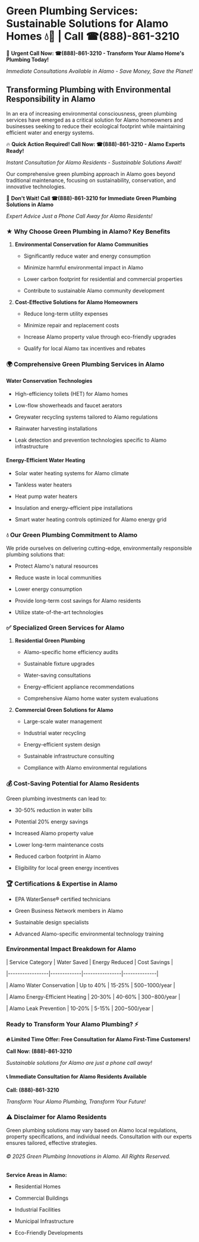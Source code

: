 # Green Plumbing Services: Sustainable Solutions for Alamo Homes 💧🌿 | Call ☎(888)-861-3210

🚨 **Urgent Call Now: ☎(888)-861-3210 - Transform Your Alamo Home's Plumbing Today!**
*Immediate Consultations Available in Alamo - Save Money, Save the Planet!*

## Transforming Plumbing with Environmental Responsibility in Alamo

In an era of increasing environmental consciousness, green plumbing services have emerged as a critical solution for Alamo homeowners and businesses seeking to reduce their ecological footprint while maintaining efficient water and energy systems. 

🔥 **Quick Action Required! Call Now: ☎(888)-861-3210 - Alamo Experts Ready!**
*Instant Consultation for Alamo Residents - Sustainable Solutions Await!*

Our comprehensive green plumbing approach in Alamo goes beyond traditional maintenance, focusing on sustainability, conservation, and innovative technologies.

🚨 **Don't Wait! Call ☎(888)-861-3210 for Immediate Green Plumbing Solutions in Alamo**
*Expert Advice Just a Phone Call Away for Alamo Residents!*

### ★ Why Choose Green Plumbing in Alamo? Key Benefits

1. **Environmental Conservation for Alamo Communities** 
   - Significantly reduce water and energy consumption
   - Minimize harmful environmental impact in Alamo
   - Lower carbon footprint for residential and commercial properties
   - Contribute to sustainable Alamo community development

2. **Cost-Effective Solutions for Alamo Homeowners** 
   - Reduce long-term utility expenses
   - Minimize repair and replacement costs
   - Increase Alamo property value through eco-friendly upgrades
   - Qualify for local Alamo tax incentives and rebates

### 🌍 Comprehensive Green Plumbing Services in Alamo

#### Water Conservation Technologies
- High-efficiency toilets (HET) for Alamo homes
- Low-flow showerheads and faucet aerators
- Greywater recycling systems tailored to Alamo regulations
- Rainwater harvesting installations
- Leak detection and prevention technologies specific to Alamo infrastructure

#### Energy-Efficient Water Heating
- Solar water heating systems for Alamo climate
- Tankless water heaters
- Heat pump water heaters
- Insulation and energy-efficient pipe installations
- Smart water heating controls optimized for Alamo energy grid

### 💧 Our Green Plumbing Commitment to Alamo

We pride ourselves on delivering cutting-edge, environmentally responsible plumbing solutions that:
- Protect Alamo's natural resources
- Reduce waste in local communities
- Lower energy consumption
- Provide long-term cost savings for Alamo residents
- Utilize state-of-the-art technologies

### ✅ Specialized Green Services for Alamo

1. **Residential Green Plumbing**
   - Alamo-specific home efficiency audits
   - Sustainable fixture upgrades
   - Water-saving consultations
   - Energy-efficient appliance recommendations
   - Comprehensive Alamo home water system evaluations

2. **Commercial Green Solutions for Alamo**
   - Large-scale water management
   - Industrial water recycling
   - Energy-efficient system design
   - Sustainable infrastructure consulting
   - Compliance with Alamo environmental regulations

### 💰 Cost-Saving Potential for Alamo Residents

Green plumbing investments can lead to:
- 30-50% reduction in water bills
- Potential 20% energy savings
- Increased Alamo property value
- Lower long-term maintenance costs
- Reduced carbon footprint in Alamo
- Eligibility for local green energy incentives

### 🏆 Certifications & Expertise in Alamo

- EPA WaterSense® certified technicians
- Green Business Network members in Alamo
- Sustainable design specialists
- Advanced Alamo-specific environmental technology training

### Environmental Impact Breakdown for Alamo

| Service Category | Water Saved | Energy Reduced | Cost Savings |
|-----------------|-------------|----------------|--------------|
| Alamo Water Conservation | Up to 40% | 15-25% | $500-$1000/year |
| Alamo Energy-Efficient Heating | 20-30% | 40-60% | $300-$800/year |
| Alamo Leak Prevention | 10-20% | 5-15% | $200-$500/year |

### Ready to Transform Your Alamo Plumbing? ⚡

**🔥 Limited Time Offer: Free Consultation for Alamo First-Time Customers!**

**Call Now: (888)-861-3210**
*Sustainable solutions for Alamo are just a phone call away!*

#### 📞 Immediate Consultation for Alamo Residents Available

**Call: (888)-861-3210**
*Transform Your Alamo Plumbing, Transform Your Future!*

### ⚠️ Disclaimer for Alamo Residents

Green plumbing solutions may vary based on Alamo local regulations, property specifications, and individual needs. Consultation with our experts ensures tailored, effective strategies.

###### © 2025 Green Plumbing Innovations in Alamo. All Rights Reserved.

**Service Areas in Alamo:** 
- Residential Homes
- Commercial Buildings
- Industrial Facilities
- Municipal Infrastructure
- Eco-Friendly Developments